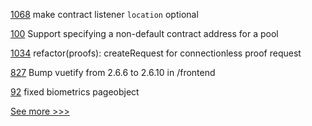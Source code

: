 
[1068](https://github.com/hyperledger/firefly/pull/1068) make contract listener `location` optional

[100](https://github.com/hyperledger/firefly-tokens-erc1155/pull/100) Support specifying a non-default contract address for a pool

[1034](https://github.com/hyperledger/aries-framework-javascript/pull/1034) refactor(proofs): createRequest for connectionless proof request

[827](https://github.com/hyperledger-labs/business-partner-agent/pull/827) Bump vuetify from 2.6.6 to 2.6.10 in /frontend

[92](https://github.com/hyperledger/aries-mobile-test-harness/pull/92) fixed biometrics pageobject


[See more >>>](https://start-here.hyperledger.org/pull-requests)
